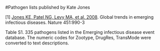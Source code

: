 #Pathogen lists published by Kate Jones

[1] [Jones KE, Patel NG, Levy MA, et al. 2008](http://www.nature.com/nature/journal/v451/n7181/full/nature06536.html). Global trends in emerging infectious diseases. Nature 451:990-3

Table S1. 335 pathogens listed in the Emerging infectious disease event database. The numeric codes for Zootype, DrugRes, TransMode were converted to text descriptions.

